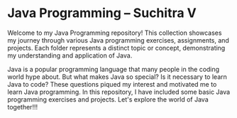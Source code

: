 # Java Programming – Suchitra V

Welcome to my Java Programming repository! This collection showcases my journey through various Java programming exercises, assignments, and projects. Each folder represents a distinct topic or concept, demonstrating my understanding and application of Java.

Java is a popular programming language that many people in the coding world hype about. But what makes Java so special? Is it necessary to learn Java to code? These questions piqued my interest and motivated me to learn Java programming. In this repository, I have included some basic Java programming exercises and projects. Let's explore the world of Java together!!!


